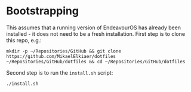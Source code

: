# Bootstrapping

This assumes that a running version of EndeavourOS has already been installed - it does not need to be a fresh installation.
First step is to clone this repo, e.g.:

`mkdir -p ~/Repositories/GitHub && git clone https://github.com/MikaelElkiaer/dotfiles ~/Repositories/GitHub/dotfiles && cd ~/Repositories/GitHub/dotfiles`

Second step is to run the `install.sh` script:

`./install.sh`
